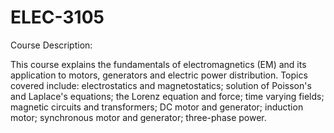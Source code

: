 # ELEC-3105

Course Description: 

This course explains the fundamentals of electromagnetics (EM) and its
application to motors, generators and electric power distribution. Topics covered include: electrostatics
and magnetostatics; solution of Poisson's and Laplace's equations; the Lorenz equation and force; time
varying fields; magnetic circuits and transformers; DC motor and generator; induction motor; synchronous
motor and generator; three-phase power. 
